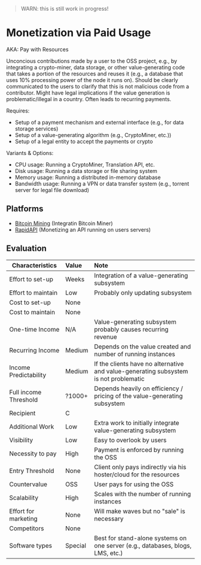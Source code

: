 > WARN: this is still work in progress!

# Monetization via Paid Usage
AKA: Pay with Resources

Unconcious contributions made by a user to the OSS project, e.g., by integrating a crypto-miner, data storage, or other value-generating code that takes a portion of the resources and reuses it (e.g., a database that uses 10% processing power of the node it runs on). Should be clearly communicated to the users to clarify that this is not malicious code from a contributor. Might have legal implications if the value generation is problematic/illegal in a country. Often leads to recurring payments.

Requires:
* Setup of a payment mechanism and external interface (e.g., for data storage services)
* Setup of a value-generating algorithm (e.g., CryptoMiner, etc.))
* Setup of a legal entity to accept the payments or crypto

Variants & Options:
* CPU usage: Running a CryptoMiner, Translation API, etc.
* Disk usage: Running a data storage or file sharing system
* Memory usage: Running a distributed in-memory database
* Bandwidth usage: Running a VPN or data transfer system (e.g., torrent server for legal file download)

## Platforms
* [Bitcoin Mining](https://en.bitcoin.it/wiki/Mining_software) (Integratin Bitcoin Miner)
* [RapidAPI](https://rapidapi.com/) (Monetizing an API running on users servers)

## Evaluation

| Characteristics                   | Value  | Note |
| --------------------------------- |:------ |:---- |
| Effort to set-up                  | Weeks  | Integration of a value-generating subsystem
| Effort to maintain                | Low    | Probably only updating subsystem
| Cost to set-up                    | None   | 
| Cost to maintain                  | None   | 
| One-time Income                   | N/A    | Value-generating subsystem probably causes recurring revenue
| Recurring Income                  | Medium | Depends on the value created and number of running instances
| Income Predictability             | Medium | If the clients have no alternative and value-generating subsystem is not problematic
| Full income Threshold             | ?1000+ | Depends heavily on efficiency / pricing of the value-generating subsystem
| Recipient                         | C      | 
| Additional Work                   | Low    | Extra work to initially integrate value-generating subsystem
| Visibility                        | Low    | Easy to overlook by users
| Necessity to pay                  | High   | Payment is enforced by running the OSS
| Entry Threshold                   | None   | Client only pays indirectly via his hoster/cloud for the resources
| Countervalue                      | OSS    | User pays for using the OSS
| Scalability                       | High   | Scales with the number of running instances
| Effort for marketing              | None   | Will make waves but no "sale" is necessary
| Competitors                       | None   | 
| Software types                    | Special| Best for stand-alone systems on one server (e.g., databases, blogs, LMS, etc.)
